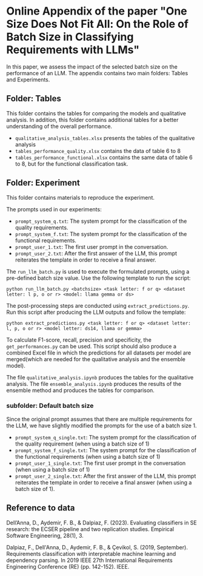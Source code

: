 # Online Appendix of the paper "One Size Does Not Fit All: On the Role of Batch Size in Classifying Requirements with LLMs"

In this paper, we assess the impact of the selected batch size on the performance of an LLM.
The appendix contains two main folders: Tables and Experiments.

## Folder: Tables 
This folder contains the tables for comparing the models and qualitative analysis. In addition, this folder contains additional tables for a better understanding of the overall performance.

- `qualitative_analysis_tables.xlsx` presents the tables of the qualitative analysis
- `tables_performance_quality.xlsx` contains the data of table 6 to 8
- `tables_performance_functional.xlsx` contains the same data of table 6 to 8, but for the functional classification task.


## Folder: Experiment
This folder contains materials to reproduce the experiment.

The prompts used in our experiments:
- `prompt_system_q.txt`: The system prompt for the classification of the quality requirements.
- `prompt_system_f.txt`: The system prompt for the classification of the functional requirements.
- `prompt_user_1.txt`: The first user prompt in the conversation.
- `prompt_user_2.txt`: After the first answer of the LLM, this prompt reiterates the template in order to receive a final answer.

The `run_llm_batch.py` is used to execute the formulated prompts, using a pre-defined batch size value. Use the following template to run the script:

```
python run_llm_batch.py <batchsize> <task letter: f or q> <dataset letter: l p, o or r> <model: llama gemma or ds>
```

The post-processing steps are conducted using `extract_predictions.py`. Run this script after producing the LLM outputs and follow the template: 

```
python extract_predictions.py <task letter: f or q> <dataset letter: l, p, o or r> <model letter: ds14, llama or gemma>
```

To calculate F1-score, recall, precision and specificity, the `get_performances.py` can be used. This script should also produce a combined Excel file in which the predictions for all datasets per model are merged(which are needed for the qualitative analysis and the ensemble model).

The file `qualitative_analysis.ipynb` produces the tables for the qualitative analysis.
The file `ensemble_analysis.ipynb` produces the results of the ensemble method and produces the tables for comparison.


### subfolder: Default batch size
Since the original prompt assumes that there are multiple requirements for the LLM, we have slightly modified the prompts for the use of a batch size 1.

- `prompt_system_q_single.txt`: The system prompt for the classification of the quality requirement (when using a batch size of 1)
- `prompt_system_f_single.txt`: The system prompt for the classification of the functional requirements (when using a batch size of 1)
- `prompt_user_1_single.txt`: The first user prompt in the conversation (when using a batch size of 1)
- `prompt_user_2_single.txt`: After the first answer of the LLM, this prompt reiterates the template in order to receive a final answer (when using a batch size of 1).


## Reference to data
Dell’Anna, D., Aydemir, F. B., & Dalpiaz, F. (2023). Evaluating classifiers in SE research: the ECSER pipeline and two replication studies. Empirical Software Engineering, 28(1), 3.

Dalpiaz, F., Dell'Anna, D., Aydemir, F. B., & Çevikol, S. (2019, September). Requirements classification with interpretable machine learning and dependency parsing. In 2019 IEEE 27th International Requirements Engineering Conference (RE) (pp. 142-152). IEEE.
